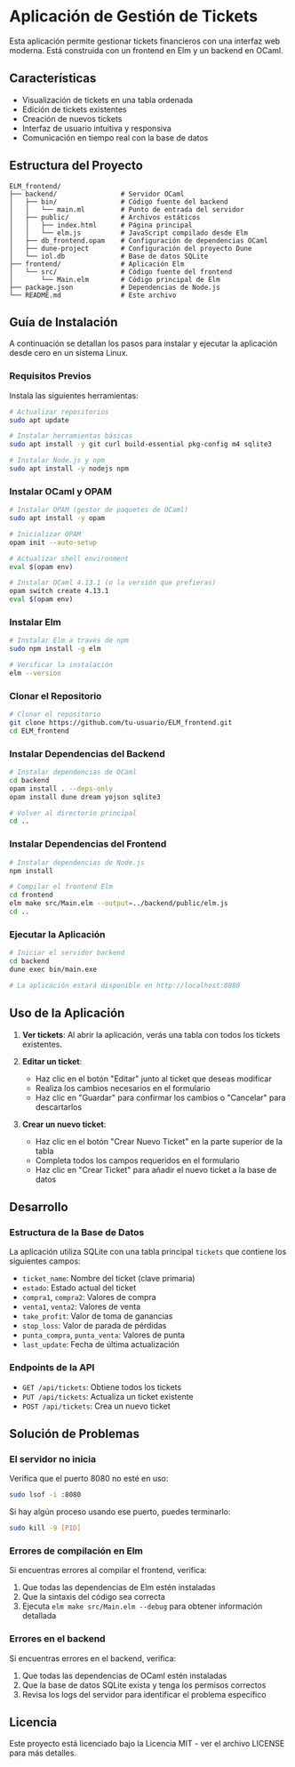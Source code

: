 # Aplicación de Gestión de Tickets

Esta aplicación permite gestionar tickets financieros con una interfaz web moderna. Está construida con un frontend en Elm y un backend en OCaml.

## Características

- Visualización de tickets en una tabla ordenada
- Edición de tickets existentes
- Creación de nuevos tickets
- Interfaz de usuario intuitiva y responsiva
- Comunicación en tiempo real con la base de datos

## Estructura del Proyecto

```
ELM_frontend/
├── backend/                # Servidor OCaml
│   ├── bin/                # Código fuente del backend
│   │   └── main.ml         # Punto de entrada del servidor
│   ├── public/             # Archivos estáticos
│   │   ├── index.html      # Página principal
│   │   └── elm.js          # JavaScript compilado desde Elm
│   ├── db_frontend.opam    # Configuración de dependencias OCaml
│   ├── dune-project        # Configuración del proyecto Dune
│   └── iol.db              # Base de datos SQLite
├── frontend/               # Aplicación Elm
│   └── src/                # Código fuente del frontend
│       └── Main.elm        # Código principal de Elm
├── package.json            # Dependencias de Node.js
└── README.md               # Este archivo
```

## Guía de Instalación

A continuación se detallan los pasos para instalar y ejecutar la aplicación desde cero en un sistema Linux.

### Requisitos Previos

Instala las siguientes herramientas:

```bash
# Actualizar repositorios
sudo apt update

# Instalar herramientas básicas
sudo apt install -y git curl build-essential pkg-config m4 sqlite3

# Instalar Node.js y npm
sudo apt install -y nodejs npm
```

### Instalar OCaml y OPAM

```bash
# Instalar OPAM (gestor de paquetes de OCaml)
sudo apt install -y opam

# Inicializar OPAM
opam init --auto-setup

# Actualizar shell environment
eval $(opam env)

# Instalar OCaml 4.13.1 (o la versión que prefieras)
opam switch create 4.13.1
eval $(opam env)
```

### Instalar Elm

```bash
# Instalar Elm a través de npm
sudo npm install -g elm

# Verificar la instalación
elm --version
```

### Clonar el Repositorio

```bash
# Clonar el repositorio
git clone https://github.com/tu-usuario/ELM_frontend.git
cd ELM_frontend
```

### Instalar Dependencias del Backend

```bash
# Instalar dependencias de OCaml
cd backend
opam install . --deps-only
opam install dune dream yojson sqlite3

# Volver al directorio principal
cd ..
```

### Instalar Dependencias del Frontend

```bash
# Instalar dependencias de Node.js
npm install

# Compilar el frontend Elm
cd frontend
elm make src/Main.elm --output=../backend/public/elm.js
cd ..
```

### Ejecutar la Aplicación

```bash
# Iniciar el servidor backend
cd backend
dune exec bin/main.exe

# La aplicación estará disponible en http://localhost:8080
```

## Uso de la Aplicación

1. **Ver tickets**: Al abrir la aplicación, verás una tabla con todos los tickets existentes.

2. **Editar un ticket**: 
   - Haz clic en el botón "Editar" junto al ticket que deseas modificar
   - Realiza los cambios necesarios en el formulario
   - Haz clic en "Guardar" para confirmar los cambios o "Cancelar" para descartarlos

3. **Crear un nuevo ticket**:
   - Haz clic en el botón "Crear Nuevo Ticket" en la parte superior de la tabla
   - Completa todos los campos requeridos en el formulario
   - Haz clic en "Crear Ticket" para añadir el nuevo ticket a la base de datos

## Desarrollo

### Estructura de la Base de Datos

La aplicación utiliza SQLite con una tabla principal `tickets` que contiene los siguientes campos:

- `ticket_name`: Nombre del ticket (clave primaria)
- `estado`: Estado actual del ticket
- `compra1`, `compra2`: Valores de compra
- `venta1`, `venta2`: Valores de venta
- `take_profit`: Valor de toma de ganancias
- `stop_loss`: Valor de parada de pérdidas
- `punta_compra`, `punta_venta`: Valores de punta
- `last_update`: Fecha de última actualización

### Endpoints de la API

- `GET /api/tickets`: Obtiene todos los tickets
- `PUT /api/tickets`: Actualiza un ticket existente
- `POST /api/tickets`: Crea un nuevo ticket

## Solución de Problemas

### El servidor no inicia

Verifica que el puerto 8080 no esté en uso:
```bash
sudo lsof -i :8080
```

Si hay algún proceso usando ese puerto, puedes terminarlo:
```bash
sudo kill -9 [PID]
```

### Errores de compilación en Elm

Si encuentras errores al compilar el frontend, verifica:
1. Que todas las dependencias de Elm estén instaladas
2. Que la sintaxis del código sea correcta
3. Ejecuta `elm make src/Main.elm --debug` para obtener información detallada

### Errores en el backend

Si encuentras errores en el backend, verifica:
1. Que todas las dependencias de OCaml estén instaladas
2. Que la base de datos SQLite exista y tenga los permisos correctos
3. Revisa los logs del servidor para identificar el problema específico

## Licencia

Este proyecto está licenciado bajo la Licencia MIT - ver el archivo LICENSE para más detalles.
